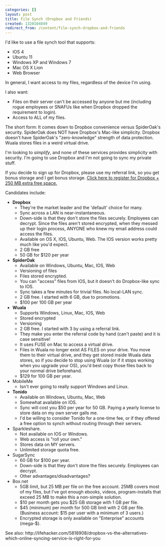 ```yaml
---
categories: []
layout: post
title: File Synch (Dropbox and Friends)
created: 1320104849
redirect_from: /content/file-synch-dropbox-and-friends
---
```

I'd like to use a file synch tool that supports:
<ul>
<li>IOS 4
<li>Ubuntu 11
<li>Windows XP and Windows 7
<li>Mac OS X Lion
<li>Web Browser
</ul>
In general, I want access to my files, regardless of the device I'm using.<p>
I also want:
<ul>
<li>Files on their server can't be accessed by anyone but me (including rogue employees or SNAFUs like when Dropbox dropped the requirement to login).
<li>Access to ALL of my files.
</ul>
The short form: It comes down to Dropbox convenience versus SpiderOak's security.  SpiderOak does NOT have Dropbox's Mac-like simplicity.  Dropbox doesn't have SpiderOak's "zero-knowledge" strength of data protection. Wuala stores files in a weird virtual drive.

I'm looking to *simplify*, and none of these services provides simplicity with security.  I'm going to use Dropbox and I'm not going to sync my private stuff.

If you decide to sign up for Dropbox, please use my referral link, so you get bonus storage and I get bonus storage.  <a href="http://db.tt/s9OKDAR">Click here to register for Dropbox + 250 MB extra free space.</a>

<p>Candidates include:
<ul>
<li><b>Dropbox</b>
    <ul>
    <li>They're the market leader and the 'default' choice for many.
    <li>Sync across a LAN is near-instantaneous.
    <li>Down-side is that they don't store the files securely.  Employees can decrypt.  Since the files aren't stored encrypted, when they messed up their login process, ANYONE who knew my email address could access the files.
    <li>Available on OS X, IOS, Ubuntu, Web.  The IOS version works pretty much like you'd expect.
    <li>2 GB free
    <li>50 GB for $120 per year
    </ul>
<li><b>SpiderOak</b>
    <ul>
    <li>Available on Windows, Ubuntu, Mac, IOS, Web
    <li>Versioning of files
    <li>Files stored encrypted.
    <li>You can "access" files from IOS, but it doesn't do Dropbox-like sync to IOS.
    <li>Sync takes a few minutes for trivial files.  No local-LAN sync.
    <li>2 GB free.  I started with 6 GB, due to promotions.
    <li>$100 per 100 GB per year
    </ul>
<li><b>Wuala</b>
    <ul>
    <li>Supports Windows, Linux, Mac, IOS, Web
    <li>Stored encrypted
    <li>Versioning
    <li>2 GB free.  I started with 3 by using a referral link. 
    <li>They make you enter the referral code by hand (can't paste) and it is case sensitive!
    <li>It uses FUSE on Mac to access a virtual drive.
    <li>Files in Wuala no longer exist AS FILES on your drive.  You move them to their virtual drive, and they get stored inside Wuala data stores, so if you decide to stop using Wuala (or if it stops working when you upgrade your OS), you'd best copy those files back to your normal drive beforehand.
    <li>$129 for 100 GB per year.
    </ul>
<li>MobileMe
    <ul>
    <li>Isn't ever going to really support Windows and Linux.
    </ul>
<li><b>Tonido</b>
    <ul>
    <li>Available on Windows, Ubuntu, Mac, Web
    <li>Somewhat available on IOS.
    <li>Sync will cost you $50 per year for 50 GB.  Paying a yearly license to store data on my own server galls me.
    <li>I'd be willing to consider Tonido for a one-time fee, or if they offered a free option to synch without routing through their servers.
    </ul>
<li>Sparkleshare.
    <ul>
    <li>Not available on IOS or Windows.
    <li>Web access is "roll your own."
    <li>Stores data on MY servers.
    <li>Unlimited storage quota free.
    </ul>
<li>SugarSync
    <ul>
    <li>60 GB for $100 per year.
    <li>Down-side is that they don't store the files securely.  Employees can decrypt.
    <li>Other advantages/disadvantages?
    </ul>
<li>Box.net
    <ul>
    <li>5GB limit, but 25 MB per file on the free account.  25MB covers most of my files, but I've got enough ebooks, videos, program-installs that exceed 25 MB to make this a non-simple solution.
    <li>$10 per month gets you $25 GB storage with 1 GB per file.
    <li>$45 (minimum) per month for 500 GB limit with 2 GB per file.  (Business account: $15 per user with a minimum of 3 users.)
    <li>Encrypted storage is only available on "Enterprise" accounts (mega-$).
    </ul>
</ul>
<p>See also: http://lifehacker.com/5818908/dropbox-vs-the-alternatives-which-online-syncing-service-is-right-for-you
